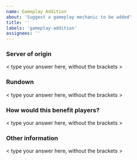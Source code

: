 ```yaml
---
name: Gameplay Addition
about: 'Suggest a gameplay mechanic to be added'
title: ''
labels: 'gameplay-addition'
assignees: ''
---
```


<!-- Before continuing, please make sure that your suggestion hasn't already been submitted. -->

### Server of origin
<!-- What server would this mechanic be added to? Survival? Skyblock? Global? -->
< type your answer here, without the brackets >

  
### Rundown
<!-- Provide a breif description of the gameplay mechanic. -->
< type your answer here, without the brackets >


### How would this benefit players?
<!-- Tell us how this would improve gameplay. -->
< type your answer here, without the brackets >

  
### Other information
<!-- If you have any other information that you feel would help, please add it below. -->
< type your answer here, without the brackets >
